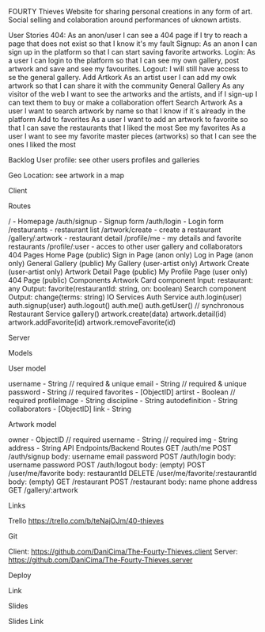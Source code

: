 FOURTY Thieves
Website for sharing personal creations in any form of art. Social selling and colaboration around performances of uknown artists.

User Stories
404: As an anon/user I can see a 404 page if I try to reach a page that does not exist so that I know it's my fault
Signup: As an anon I can sign up in the platform so that I can start saving favorite artworks.
Login: As a user I can login to the platform so that I can see my own gallery, post artwork and save and see my favourites.
Logout: I will still have access to se the general gallery.
Add Artkork As an artist user I can add my owk artwork so that I can share it with the community
General Gallery As any visitor of the web I want to see the artworks and the artists, and if I sign-up I can text them to buy or make a collaboration offert
Search Artwork As a user I want to search artwork by name so that I know if it´s already in the platform
Add to favorites As a user I want to add an artwork to favorite so that I can save the restaurants that I liked the most
See my favorites As a user I want to see my favorite master pieces (artworks) so that I can see the ones I liked the most

Backlog
User profile:
see other users profiles and galleries

Geo Location:
see artwork in a map

Client

Routes

/ - Homepage
/auth/signup - Signup form
/auth/login - Login form
/restaurants - restaurant list
/artwork/create - create a restaurant
/gallery/:artwork - restaurant detail
/profile/me - my details and favorite restaurants
/profile/:user - acces to other user gallery and collaborators
404
Pages
Home Page (public)
Sign in Page (anon only)
Log in Page (anon only)
General Gallery (public)
My Gallery (user-artist only)
Artwork Create (user-artist only)
Artwork Detail Page (public)
My Profile Page (user only)
404 Page (public)
Components
Artwork Card component
Input: restaurant: any
Output: favorite(restaurantId: string, on: boolean)
Search component
Output: change(terms: string)
IO
Services
Auth Service
auth.login(user)
auth.signup(user)
auth.logout()
auth.me()
auth.getUser() // synchronous
Restaurant Service
gallery()
artwork.create(data)
artwork.detail(id)
artwork.addFavorite(id)
artwork.removeFavorite(id)

Server

Models

User model

username - String // required & unique
email - String // required & unique
password - String // required
favorites - [ObjectID<Artwork>]
artirst - Boolean // required
profileImage - String
discipline - String
autodefinition - String
collaborators - [ObjectID<User>]
link - String

Artwork model

owner - ObjectID<User> // required
username - String // required
img - String
address - String
API Endpoints/Backend Routes
GET /auth/me
POST /auth/signup
body:
username
email
password
POST /auth/login
body:
username
password
POST /auth/logout
body: (empty)
POST /user/me/favorite
body:
restaurantId
DELETE /user/me/favorite/:restaurantId
body: (empty)
GET /restaurant
POST /restaurant
body:
name
phone
address
GET /gallery/:artwork

Links

Trello
https://trello.com/b/teNajOJm/40-thieves

Git

Client: https://github.com/DaniCima/The-Fourty-Thieves.client
Server: https://github.com/DaniCima/The-Fourty-Thieves.server

Deploy

Link

Slides

Slides Link
